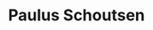 ---
avatar: /images/people/paulus-schoutsen.jpg
avatar_small: null
bio: null
homepage: https://www.nabucasa.com/
instagram: null
linkedin: null
title: Paulus Schoutsen
twitter: null
type: guest
username: paulus-schoutsen
youtube: null
---